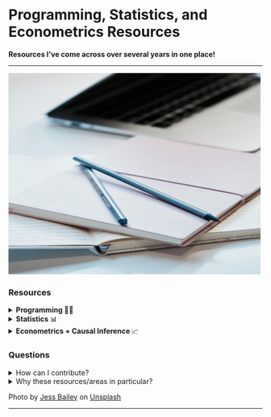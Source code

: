 # Programming, Statistics, and Econometrics Resources
**Resources I've come across over several years in one place!**

--- 
<img src="Images/img.jpg" width="500" height="400" /> 

### Resources 
<details close>
<summary> <b> Programming </b> 🧑‍💻 </summary>
<br> 
  
## Contents 

📌 **Python**
- [Fundamentals](#fundamentals_py)
- [Data analytics & Data Science](#data_py)
- [Algorithms & Data Structures](#algo_py)
- [Apps](#apps_py)
 
📌 **R**
- [Fundamentals](#fundamentals_r)
- [Data analytics & Data Science](#data_r)
- [Algorithms & Data Structures](#algo_r)
- [Apps](#apps_r)

(currently Python and R primarily)

<a name="fundamentals_py"></a>  
## 🎯 Fundamentals  
Python fundamentals: books, websites and other github repos

‣ Books 📚 
| Name | Description | Link 🔗 | Learn/Practice |
| :---: | ----------- | --- | --- |
|  | |  | | 
| Paragraph | Text | Link | Practice |

‣ Websites 💻
| Name | Description | Link 🔗 | Learn/Practice |
| :---: | ----------- | --- | --- |
| Header | Title | Link | Learn | 
| Paragraph | Text | Link | Practice |

‣ Great Github repos!
| Name | Description | Link 🔗 | Learn/Practice |
| :---: | ----------- | ---- | --- |
| Full Speed Python | For self-learners with topics and exercises | [Link](https://github.com/joaoventura/full-speed-python) | Learn + Practice (exercises from the Superior School of Technology of Setúbal) |  
| Paragraph | Text | Link | Practice |

<a name="data_py"></a>  
## 🎯 Data analytics & Data Science 
Python data analytics and data science resources: books, websites and other github repos

‣ Books 📚 
| Name | Description | Link 🔗 | Learn/Practice |
| :---: | ----------- | --- | --- |
| Header | Title | Link | Learn | 
| Paragraph | Text | Link | Practice |

‣ Websites 💻
| Name | Description | Link 🔗 | Learn/Practice |
| :---: | ----------- | --- | --- |
| Header | Title | Link | Learn | 
| Paragraph | Text | Link | Practice |

‣ Great Github repos!
| Name | Description | Link 🔗 | Learn/Practice |
| :---: | ----------- | --- | --- |
| Header | Title | Link | Learn | 
| Awesome Public Datasets | A list of brilliant public datasets in various domains (ranging from climate to cancer)| [Link](https://github.com/awesomedata/awesome-public-datasets#economics) | Practice | 

<a name="algo_py"></a> 
## 🎯 Algorithms & Data Structures 
Python algorithms and data structures: books, websites and other github repos

‣ Books 📚
| Name | Description | Link 🔗 | Learn/Practice |
| :---: | ----------- | --- | --- |
| Header | Title | Link | Learn | 
| Paragraph | Text | Link | Practice |

‣ Websites 💻
| Name | Description | Link 🔗 | Learn/Practice |
| :---: | ----------- | --- | --- |
| Header | Title | Link | Learn | 
| Paragraph | Text | Link | Practice |

‣ Great Github repos!
| Name | Description | Link 🔗 | Learn/Practice |
| :---: | ----------- | --- | --- |
| The Algorithms | Search up any algorithm to find out more | [Link](https://github.com/TheAlgorithms/Python) | Learn |
| Paragraph | Text | Link |

<a name="apps_py"></a> 
## 🎯 Apps 
Python apps: books, websites and other github repos

‣ Books 📚
| Name | Description | Link 🔗 | Learn/Practice |
| :---: | ----------- | --- | --- |
| Header | Title | Link | Learn | 
| Paragraph | Text | Link | Practice |

‣ Websites 💻
| Name | Description | Link 🔗 | Learn/Practice |
| :---: | ----------- | --- | --- |
| Header | Title | Link | Learn | 
| Paragraph | Text | Link | Practice |

‣ Great Github repos!
| Name | Description | Link 🔗 | Learn/Practice |
| :---: | ----------- | --- | --- |
| Header | Title | Link | Learn |
| Paragraph | Text | Link | Learn |

</details> 

<details close>
<summary> <b> Statistics </b> 📊 </summary>
<br> 

Coming soon! 

</details> 

<details close>
<summary> <b> Econometrics + Causal Inference </b> 📈 </summary>
<br> 

Coming soon! 

</details> 

### Questions

<details close>
<summary> How can I contribute? </summary>
<br>
- This repo certainly isn't exhaustive, so I'd be glad to receive any contributions! 
<br> 
- If you would like to, please get in touch.
</details>

<details close>
<summary> Why these resources/areas in particular? </summary>
<br>
- The topics interest me and will help me keep track of my progress and learning as well. 
 <br>
- Having everything in one place makes it much easier to find resources when I need to without having to search all my saved/bookmarked resources (that's probably not organised well too!)
</details>

Photo by <a href="https://unsplash.com/@jessbaileydesigns?utm_content=creditCopyText&utm_medium=referral&utm_source=unsplash">Jess Bailey</a> on <a href="https://unsplash.com/photos/close-up-photography-of-two-pencils-on-closed-pink-covered-book-on-desk-near-macbook-air-in-a-well-lit-room-K47Tk9IEQPQ?utm_content=creditCopyText&utm_medium=referral&utm_source=unsplash">Unsplash</a> 

---  
